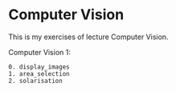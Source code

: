 # Computer Vision
This is my exercises of lecture Computer Vision.

Computer Vision 1:
	
    0. display_images
    1. area_selection
    2. solarisation
